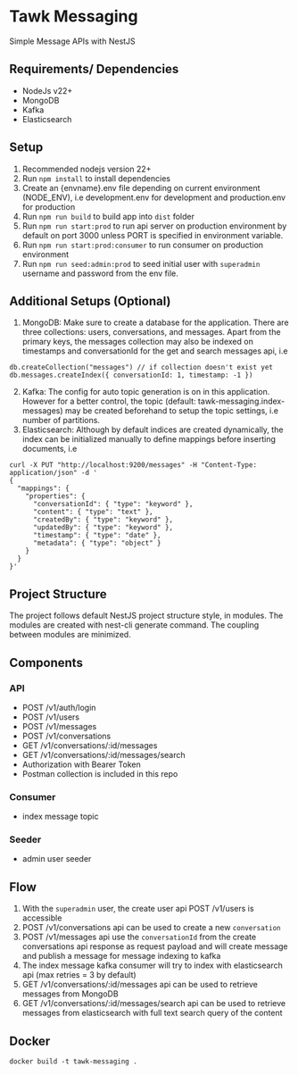 # Tawk Messaging

Simple Message APIs with NestJS

## Requirements/ Dependencies
- NodeJs v22+
- MongoDB
- Kafka
- Elasticsearch

## Setup
1. Recommended nodejs version 22+
2. Run `npm install` to install dependencies
3. Create an {envname}.env file depending on current environment (NODE_ENV), i.e development.env for development and production.env for production
4. Run `npm run build` to build app into `dist` folder
5. Run `npm run start:prod` to run api server on production environment by default on port 3000 unless PORT is specified in environment variable.
6. Run `npm run start:prod:consumer` to run consumer on production environment
7. Run `npm run seed:admin:prod` to seed initial user with `superadmin` username and password from the env file.

## Additional Setups (Optional)
1. MongoDB: Make sure to create a database for the application. There are three collections: users, conversations, and messages. Apart from the primary keys, the messages collection may also be indexed on timestamps and conversationId for the get and search messages api, i.e 
```
db.createCollection("messages") // if collection doesn't exist yet
db.messages.createIndex({ conversationId: 1, timestamp: -1 })
```
2. Kafka: The config for auto topic generation is on in this application. However for a better control, the topic (default: tawk-messaging.index-messages) may be created beforehand to setup the topic settings, i.e number of partitions.
3. Elasticsearch: Although by default indices are created dynamically, the index can be initialized manually to define mappings before inserting documents, i.e
```
curl -X PUT "http://localhost:9200/messages" -H "Content-Type: application/json" -d '
{
  "mappings": {
    "properties": {
      "conversationId": { "type": "keyword" },
      "content": { "type": "text" },
      "createdBy": { "type": "keyword" },
      "updatedBy": { "type": "keyword" },
      "timestamp": { "type": "date" },
      "metadata": { "type": "object" }
    }
  }
}'
```

## Project Structure
The project follows default NestJS project structure style, in modules.
The modules are created with nest-cli generate command.
The coupling between modules are minimized.

## Components

### API
- POST /v1/auth/login
- POST /v1/users
- POST /v1/messages
- POST /v1/conversations
- GET /v1/conversations/:id/messages
- GET /v1/conversations/:id/messages/search
- Authorization with Bearer Token
- Postman collection is included in this repo


### Consumer
- index message topic

### Seeder
- admin user seeder

## Flow
1. With the `superadmin` user, the create user api POST /v1/users is accessible
2. POST /v1/conversations api can be used to create a new `conversation`
3. POST /v1/messages api use the `conversationId` from the create conversations api response as request payload and will create message and publish a message for message indexing to kafka
4. The index message kafka consumer will try to index with elasticsearch api (max retries = 3 by default)
5. GET /v1/conversations/:id/messages api can be used to retrieve messages from MongoDB
6. GET /v1/conversations/:id/messages/search api can be used to retrieve messages from elasticsearch with full text search query of the content


## Docker

```
docker build -t tawk-messaging .
```